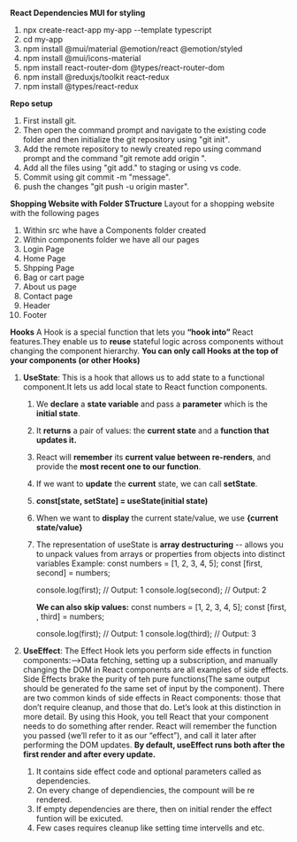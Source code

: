 **React Dependencies MUI for styling**
1. npx create-react-app my-app --template typescript
2. cd my-app
3. npm install @mui/material @emotion/react @emotion/styled
4. npm install @mui/icons-material
5. npm install react-router-dom @types/react-router-dom
6. npm install @reduxjs/toolkit react-redux
7. npm install @types/react-redux

**Repo setup**
1. First install git.
2. Then open the command prompt and navigate to the existing code folder and then initialize the git repository using "git init".
3. Add the remote repository to newly created repo using command prompt and the command "git remote add origin ".
4. Add all the files using "git add." to staging or using vs code.
5. Commit using git commit -m "message".
6. push the changes "git push -u origin master".

**Shopping Website with Folder STructure**
Layout for a shopping website with the following pages
1. Within src whe have a Components folder created
2. Within components folder we have all our pages
3. Login Page
4. Home Page
5. Shpping Page
6. Bag or cart page
7. About us page
8. Contact page
9. Header
10. Footer

**Hooks**
A Hook is a special function that lets you **“hook into”** React features.They enable us to **reuse** stateful logic across components without changing the component hierarchy.
**You can only call Hooks at the top of your components (or other Hooks)**
1.  **UseState**: 
   This is a hook that allows us to add state to a functional component.It lets us add local state to React function components.
     1. We **declare** a **state variable** and pass a **parameter** which is the **initial state**.
     2. It **returns** a pair of values: the **current state** and a **function that updates it.**
     3. React will **remember** its **current value between re-renders**, and provide the **most recent one to our function**.
     4. If we want to **update** the **current** state, we can call **setState**.
     5. **const[state, setState] = useState(initial state)**
     6. When we want to **display** the current state/value, we use **{current state/value}**
     7. The representation of useState is **array destructuring** -- allows you to unpack values from arrays or properties from objects into distinct variables
      Example:
         const numbers = [1, 2, 3, 4, 5];
         const [first, second] = numbers;
      
        console.log(first);  // Output: 1
        console.log(second); // Output: 2
        
         **We can also skip values:**
         const numbers = [1, 2, 3, 4, 5];
         const [first, , third] = numbers;
      
         console.log(first);  // Output: 1
         console.log(third);  // Output: 3
        
2. **UseEffect**:
   The Effect Hook lets you perform side effects in function components:-->Data fetching, setting up a subscription, and manually changing the DOM in React components are all examples of side effects. Side Effects brake the purity of teh pure functions(The same output should be generated fo the same set of input by the component).
   There are two common kinds of side effects in React components: those that don’t require cleanup, and those that do. Let’s look at this distinction in more detail.
   By using this Hook, you tell React that your component needs to do something after render. React will remember the function you passed (we’ll refer to it as our “effect”), and call it later after performing the DOM updates.
   **By default, useEffect runs both after the first render and after every update.**
   1. It contains side effect code and optional parameters called as dependencies.
   2. On every change of dependiencies, the compount will be re rendered.
   3. If empty dependencies are there, then on initial render the effect funtion will be exicuted.
   4. Few cases requires cleanup like setting time intervells and etc.
   

   

   



